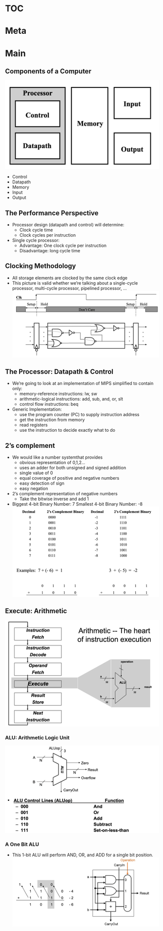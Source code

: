 # TOC
# Meta
# Main
## Components of a Computer
![](assets/39.png)
- Control
- Datapath
- Memory
- Input
- Output

## The Performance Perspective
- Processor design (datapath and control) will determine:
    - Clock cycle time
    - Clock cycles per instruction
-  Single cycle processor:
    - Advantage: One clock cycle per instruction
    - Disadvantage: long cycle time

## Clocking Methodology
- All storage elements are clocked by the same clock edge
- This picture is valid whether we’re talking about a single-cycle 
processor, multi-cycle processor, pipelined processor, ...
![](assets/40.png)

## The Processor:  Datapath & Control
- We’re going to look at an implementation of MIPS simplified to 
contain only:
    - memory-reference instructions:  lw, sw
    - arithmetic-logical instructions:  add, sub, and, or, slt
    - control flow instructions:  beq
- Generic Implementation:
    - use the program counter (PC) to supply instruction address
    - get the instruction from memory
    - read registers
    - use the instruction to decide exactly what to do

## 2’s complement
- We would like a number systemthat provides
    - obvious representation of 0,1,2...
    - uses an adder for both unsigned and signed addition
    - single value of 0
    - equal coverage of positive and negative numbers
    - easy detection of sign
    - easy negation
- 2’s complement representation of negative numbers
  - Take the bitwise inverse and add 1
- Biggest 4-bit Binary Number: 7 Smallest 4-bit Binary Number: -8
  ![](assets/42.png)

## Execute: Arithmetic
![](assets/41.png)
### ALU: Arithmetic Logic Unit
  ![](assets/43.png)
### A One Bit ALU
- This 1-bit ALU will perform AND, OR, and ADD for a single bit 
position.
![](assets/44.png)